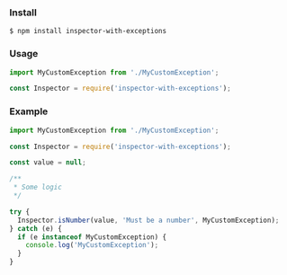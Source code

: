 ### Install ###

```
$ npm install inspector-with-exceptions
```

### Usage ###

```javascript
import MyCustomException from './MyCustomException';

const Inspector = require('inspector-with-exceptions');
```
### Example ###

```javascript
import MyCustomException from './MyCustomException';

const Inspector = require('inspector-with-exceptions');

const value = null;

/**
 * Some logic
 */

try {
  Inspector.isNumber(value, 'Must be a number', MyCustomException);
} catch (e) {
  if (e instanceof MyCustomException) {
    console.log('MyCustomException');
  }
}
```